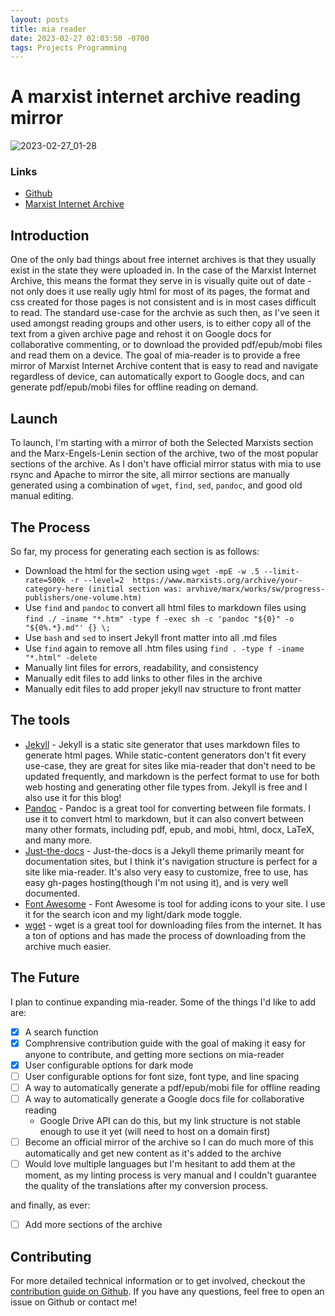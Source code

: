 ```yaml
---
layout: posts
title: mia reader
date: 2023-02-27 02:03:50 -0700
tags: Projects Programming
---
```


# A marxist internet archive reading mirror

![2023-02-27_01-28](https://user-images.githubusercontent.com/9009959/221525776-f597e8fe-565d-4ffb-8405-554232ac434a.png)

### Links
- [Github](https://github.com/victoria-riley-barnett/mia-reader)
- [Marxist Internet Archive](https://www.marxists.org/)


## Introduction
One of the only bad things about free internet archives is that they usually exist in the state they were uploaded in. In the case of the Marxist Internet Archive, this means the format they serve in is visually quite out of date - not only does it use really ugly html for most of its pages, the format and css created for those pages is not consistent and is in most cases difficult to read. The standard use-case for the archvie as such then, as I've seen it used amongst reading groups and other users, is to either copy all of the text from a given archive page and rehost it on Google docs for collaborative commenting, or to download the provided pdf/epub/mobi files and read them on a device. The goal of mia-reader is to provide a free mirror of Marxist Internet Archive content that is easy to read and navigate regardless of device, can automatically export to Google docs, and can generate pdf/epub/mobi files for offline reading on demand.

## Launch
To launch, I'm starting with a mirror of both the Selected Marxists section and the Marx-Engels-Lenin section of the archive, two of the most popular sections of the archive. As I don't have official mirror status with mia to use rsync and Apache to mirror the site, all mirror sections are manually generated using a combination of ```wget```, ```find```, ```sed```, ```pandoc```, and good old manual editing.

## The Process
So far, my process for generating each section is as follows:
- Download the html for the section using ```wget -mpE -w .5 --limit-rate=500k -r --level=2  https://www.marxists.org/archive/your-category-here (initial section was: arvhive/marx/works/sw/progress-publishers/one-volume.htm)```
- Use ```find``` and ```pandoc``` to convert all html files to markdown files using ```find ./ -iname "*.htm" -type f -exec sh -c 'pandoc "${0}" -o "${0%.*}.md"' {} \;```
- Use ```bash``` and ```sed``` to insert Jekyll front matter into all .md files
- Use ```find``` again to remove all .htm files using ```find . -type f -iname "*.html" -delete```
- Manually lint files for errors, readability, and consistency
- Manually edit files to add links to other files in the archive
- Manually edit files to add proper jekyll nav structure to front matter

## The tools
- [Jekyll](https://jekyllrb.com/) - Jekyll is a static site generator that uses markdown files to generate html pages. While static-content generators don't fit every use-case, they are great for sites like mia-reader that don't need to be updated frequently, and markdown is the perfect format to use for both web hosting and generating other file types from. Jekyll is free and I also use it for this blog!
- [Pandoc](https://pandoc.org/) - Pandoc is a great tool for converting between file formats. I use it to convert html to markdown, but it can also convert between many other formats, including pdf, epub, and mobi, html, docx, LaTeX, and many more.
- [Just-the-docs](https://github.com/just-the-docs/just-the-docs) - Just-the-docs is a Jekyll theme primarily meant for documentation sites, but I think it's navigation structure is perfect for a site like mia-reader. It's also very easy to customize, free to use, has easy gh-pages hosting(though I'm not using it), and is very well documented.
- [Font Awesome](https://fontawesome.com/) - Font Awesome is tool for adding icons to your site. I use it for the search icon and my light/dark mode toggle.
- [wget](https://www.gnu.org/software/wget/) - wget is a great tool for downloading files from the internet. It has a ton of options and has made the process of downloading from the archive much easier.

## The Future
I plan to continue expanding mia-reader. Some of the things I'd like to add are:
- [x] A search function
- [x] Comphrensive contribution guide with the goal of making it easy for anyone to contribute, and getting more sections on mia-reader
- [x] User configurable options for dark mode
- [ ] User configurable options for font size, font type, and line spacing
- [ ] A way to automatically generate a pdf/epub/mobi file for offline reading
- [ ] A way to automatically generate a Google docs file for collaborative reading
    - Google Drive API can do this, but my link structure is not stable enough to use it yet (will need to host on a domain first)
- [ ] Become an official mirror of the archive so I can do much more of this automatically and get new content as it's added to the archive
- [ ] Would love multiple languages but I'm hesitant to add them at the moment, as my linting process is very manual and I couldn't guarantee the quality of the translations after my conversion process.

and finally, as ever:

- [ ] Add more sections of the archive

## Contributing
For more detailed technical information or to get involved, checkout the [contribution guide on Github](https://github.com/victoria-riley-barnett/mia-reader/blob/main/CONTRIBUTING.md). If you have any questions, feel free to open an issue on Github or contact me!

